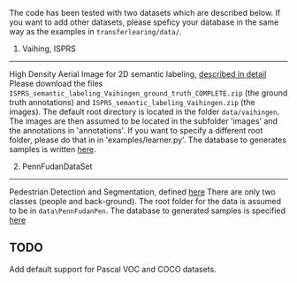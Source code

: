 The code has been tested with two datasets which are described below. If you
want to add other datasets, please speficy your database in the same way as the
examples in `transferlearing/data/`. 

1. Vaihing, ISPRS
-----------------
High Density Aerial Image for 2D semantic labeling, [described in
detail](http://www2.isprs.org/commissions/comm3/wg4/semantic-labeling.html)
Please download the files
`ISPRS_semantic_labeling_Vaihingen_ground_truth_COMPLETE.zip` (the ground truth
annotations) and `ISPRS_semantic_labeling_Vaihingen.zip` (the images).  The
default root directory is located in the folder `data/vaihingen`.  The images
are then assumed to be located in the subfolder 'images' and the annotations in
'annotations'. If you want to specify a different root folder, please do that
in in 'examples/learner.py'. The database to generates samples is written
[here](./transferlearning/data/vaihingen.py). 

2. PennFudanDataSet
---------------------
Pedestrian Detection and Segmentation, defined
[here](https://www.cis.upenn.edu/~jshi/ped_html/) There are only two classes
(people and back-ground). The root folder for the data is assumed to be in
`data\PennFudanPen`. The database to generated samples is specified
[here](./transferlearning/data/penndata.py)

TODO
----
Add default support for Pascal VOC and COCO datasets.
